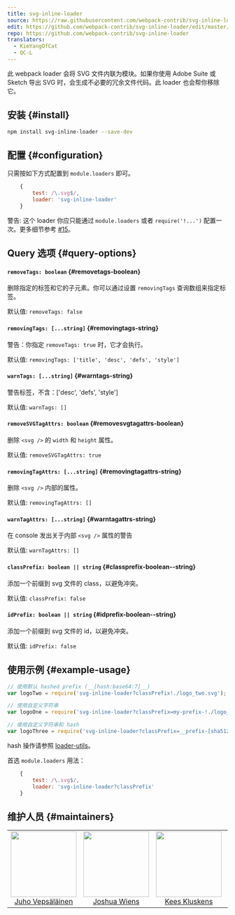 ```yaml
---
title: svg-inline-loader
source: https://raw.githubusercontent.com/webpack-contrib/svg-inline-loader/master/README.md
edit: https://github.com/webpack-contrib/svg-inline-loader/edit/master/README.md
repo: https://github.com/webpack-contrib/svg-inline-loader
translators:
  - KimYangOfCat
  - QC-L
---
```

此 webpack loader 会将 SVG 文件内联为模块。如果你使用 Adobe Suite 或 Sketch 导出 SVG 时，会生成不必要的冗余文件代码。此 loader 也会帮你移除它。

## 安装 {#install}

```bash
npm install svg-inline-loader --save-dev
```

## 配置 {#configuration}

只需按如下方式配置到  `module.loaders` 即可。

```javascript
    {
        test: /\.svg$/,
        loader: 'svg-inline-loader'
    }
```

警告: 这个 loader 你应只能通过 `module.loaders` 或者 `require('!...')` 配置一次。更多细节参考 [#15](https://github.com/webpack-contrib/svg-inline-loader/issues/15)。

## Query 选项 {#query-options}

#### `removeTags: boolean` {#removetags-boolean}

删除指定的标签和它的子元素。你可以通过设置 `removingTags` 查询数组来指定标签。

默认值: `removeTags: false`

#### `removingTags: [...string]` {#removingtags-string}

警告：你指定 `removeTags: true` 时，它才会执行。

默认值: `removingTags: ['title', 'desc', 'defs', 'style']`

#### `warnTags: [...string]` {#warntags-string}

警告标签，不含：['desc', 'defs', 'style']

默认值: `warnTags: []`

#### `removeSVGTagAttrs: boolean` {#removesvgtagattrs-boolean}

删除 `<svg />` 的 `width` 和 `height` 属性。

默认值: `removeSVGTagAttrs: true`

#### `removingTagAttrs: [...string]` {#removingtagattrs-string}

删除 `<svg />` 内部的属性。

默认值: `removingTagAttrs: []`

#### `warnTagAttrs: [...string]` {#warntagattrs-string}

在 console 发出关于内部 `<svg />` 属性的警告

默认值: `warnTagAttrs: []`
#### `classPrefix: boolean || string` {#classprefix-boolean--string}

添加一个前缀到 svg 文件的 class，以避免冲突。

默认值: `classPrefix: false`

#### `idPrefix: boolean || string` {#idprefix-boolean--string}

添加一个前缀到 svg 文件的 id，以避免冲突。

默认值: `idPrefix: false`

## 使用示例 {#example-usage}

```js
// 使用默认 hashed prefix (__[hash:base64:7]__)
var logoTwo = require('svg-inline-loader?classPrefix!./logo_two.svg');

// 使用自定义字符串
var logoOne = require('svg-inline-loader?classPrefix=my-prefix-!./logo_one.svg');

// 使用自定义字符串和 hash
var logoThree = require('svg-inline-loader?classPrefix=__prefix-[sha512:hash:hex:5]__!./logo_three.svg');
```
hash 操作请参照 [loader-utils](https://github.com/webpack/loader-utils#interpolatename)。

首选 `module.loaders` 用法：
```js
    {
        test: /\.svg$/,
        loader: 'svg-inline-loader?classPrefix'
    }
```

## 维护人员 {#maintainers}

<table>
  <tbody>
    <tr>
      <td align="center">
        <img width="150" height="150"
        src="https://avatars3.githubusercontent.com/u/166921?v=3&s=150">
        </br>
        <a href="https://github.com/bebraw">Juho Vepsäläinen</a>
      </td>
      <td align="center">
        <img width="150" height="150"
        src="https://avatars2.githubusercontent.com/u/8420490?v=3&s=150">
        </br>
        <a href="https://github.com/d3viant0ne">Joshua Wiens</a>
      </td>
      <td align="center">
        <img width="150" height="150"
        src="https://avatars3.githubusercontent.com/u/533616?v=3&s=150">
        </br>
        <a href="https://github.com/SpaceK33z">Kees Kluskens</a>
      </td>
      <td align="center">
        <img width="150" height="150"
        src="https://avatars3.githubusercontent.com/u/3408176?v=3&s=150">
        </br>
        <a href="https://github.com/TheLarkInn">Sean Larkin</a>
      </td>
    </tr>
  <tbody>
</table>

[npm]: https://img.shields.io/npm/v/svg-inline-loader.svg
[npm-url]: https://npmjs.com/package/svg-inline-loader

[deps]: https://david-dm.org/webpack-contrib/svg-inline-loader.svg
[deps-url]: https://david-dm.org/webpack-contrib/svg-inline-loader

[chat]: https://img.shields.io/badge/gitter-webpack%2Fwebpack-brightgreen.svg
[chat-url]: https://gitter.im/webpack/webpack

[test]: https://travis-ci.org/webpack-contrib/svg-inline-loader.svg?branch=master
[test-url]: https://travis-ci.org/webpack-contrib/svg-inline-loader

[cover]: https://codecov.io/gh/webpack-contrib/svg-inline-loader/branch/master/graph/badge.svg
[cover-url]: https://codecov.io/gh/webpack-contrib/svg-inline-loader
